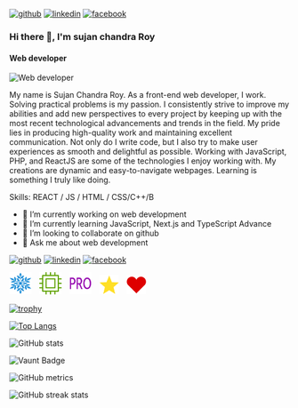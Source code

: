 [<img src='https://cdn.jsdelivr.net/npm/simple-icons@3.0.1/icons/github.svg' alt='github' height='40'>](https://github.com/sujanchandraroy)  [<img src='https://cdn.jsdelivr.net/npm/simple-icons@3.0.1/icons/linkedin.svg' alt='linkedin' height='40'>](https://www.linkedin.com/in/sujanchandraroy/)  [<img src='https://cdn.jsdelivr.net/npm/simple-icons@3.0.1/icons/facebook.svg' alt='facebook' height='40'>](https://www.facebook.com/sujanchandraroyR)  
### Hi there 👋, I'm sujan chandra Roy
#### Web developer
![Web developer](https://scontent.fspd3-1.fna.fbcdn.net/v/t39.30808-6/406102663_122103705368128454_5733876889947654344_n.png?stp=dst-png_s960x960&_nc_cat=106&ccb=1-7&_nc_sid=783fdb&_nc_ohc=3LB3kJYyeZQAX8FBvNG&_nc_ht=scontent.fspd3-1.fna&oh=00_AfCH3hzEkyk9-Df9GgJT1TPJEzFa06r5kl2-dZwuxSk0Aw&oe=656DBE58)

My name is Sujan Chandra Roy. As a front-end web developer, I work. Solving practical problems is my passion. I consistently strive to improve my abilities and add new perspectives to every project by keeping up with the most recent technological advancements and trends in the field. My pride lies in producing high-quality work and maintaining excellent communication. Not only do I write code, but I also try to make user experiences as smooth and delightful as possible. Working with JavaScript, PHP, and ReactJS are some of the technologies I enjoy working with. My creations are dynamic and easy-to-navigate webpages. Learning is something I truly like doing.

Skills: REACT / JS / HTML / CSS/C++/B

- 🔭 I’m currently working on web development 
- 🌱 I’m currently learning JavaScript, Next.js and TypeScript Advance 
- 👯 I’m looking to collaborate on github 
- 💬 Ask me about web development 


[<img src='https://cdn.jsdelivr.net/npm/simple-icons@3.0.1/icons/github.svg' alt='github' height='40'>](https://github.com/sujanchandraroy)  [<img src='https://cdn.jsdelivr.net/npm/simple-icons@3.0.1/icons/linkedin.svg' alt='linkedin' height='40'>](https://www.linkedin.com/in/sujanchandraroy/)  [<img src='https://cdn.jsdelivr.net/npm/simple-icons@3.0.1/icons/facebook.svg' alt='facebook' height='40'>](https://www.facebook.com/sujanchandraroyR)  

<a href='https://archiveprogram.github.com/'><img src='https://raw.githubusercontent.com/acervenky/animated-github-badges/master/assets/acbadge.gif' width='40' height='40'></a> <a href='https://docs.github.com/en/developers'><img src='https://raw.githubusercontent.com/acervenky/animated-github-badges/master/assets/devbadge.gif' width='40' height='40'></a> <a href='https://github.com/pricing'><img src='https://raw.githubusercontent.com/acervenky/animated-github-badges/master/assets/pro.gif' width='40' height='40'></a> <a href='https://stars.github.com/'><img src='https://raw.githubusercontent.com/acervenky/animated-github-badges/master/assets/starbadge.gif' width='35' height='35'></a> <a href='https://docs.github.com/en/github/supporting-the-open-source-community-with-github-sponsors'><img src='https://raw.githubusercontent.com/acervenky/animated-github-badges/master/assets/sponsorbadge.gif' width='35' height='35'></a> 

[![trophy](https://github-profile-trophy.vercel.app/?username=sujanchandraroy)](https://github.com/ryo-ma/github-profile-trophy)

[![Top Langs](https://github-readme-stats.vercel.app/api/top-langs/?username=sujanchandraroy)](https://github.com/anuraghazra/github-readme-stats)

![GitHub stats](https://github-readme-stats.vercel.app/api?username=sujanchandraroy&show_icons=true&count_private=true)  

![Vaunt Badge](https://api.vaunt.dev/v1/github/entities/sujanchandraroy/contributions?format=svg&private=true)  

![GitHub metrics](https://metrics.lecoq.io/sujanchandraroy)  

![GitHub streak stats](https://streak-stats.demolab.com/?user=sujanchandraroy)  

